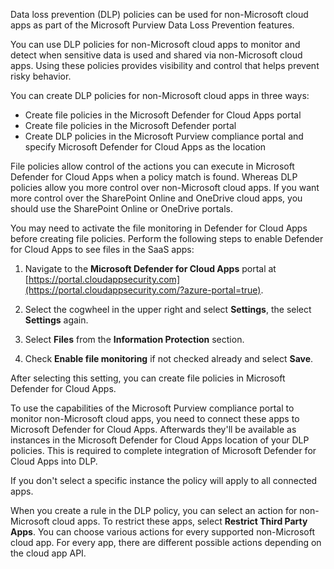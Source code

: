 Data loss prevention (DLP) policies can be used for non-Microsoft cloud apps as part of the Microsoft Purview Data Loss Prevention features.

You can use DLP policies for non-Microsoft cloud apps to monitor and detect when sensitive data is used and shared via non-Microsoft cloud apps. Using these policies provides visibility and control that helps prevent risky behavior.

You can create DLP policies for non-Microsoft cloud apps in three ways:

- Create file policies in the Microsoft Defender for Cloud Apps portal
- Create file policies in the Microsoft Defender portal
- Create DLP policies in the Microsoft Purview compliance portal and specify Microsoft Defender for Cloud Apps as the location

File policies allow control of the actions you can execute in Microsoft Defender for Cloud Apps when a policy match is found. Whereas DLP policies allow you more control over non-Microsoft cloud apps. If you want more control over the SharePoint Online and OneDrive cloud apps, you should use the SharePoint Online or OneDrive portals.

You may need to activate the file monitoring in Defender for Cloud Apps before creating file policies. Perform the following steps to enable Defender for Cloud Apps to see files in the SaaS apps:

1. Navigate to the **Microsoft Defender for Cloud Apps** portal at [https://portal.cloudappsecurity.com](https://portal.cloudappsecurity.com/?azure-portal=true).

1. Select the cogwheel in the upper right and select **Settings**, the select **Settings** again.

1. Select **Files** from the **Information Protection** section.

1. Check **Enable file monitoring** if not checked already and select **Save**.

After selecting this setting, you can create file policies in Microsoft Defender for Cloud Apps.

To use the capabilities of the Microsoft Purview compliance portal to monitor non-Microsoft cloud apps, you need to connect these apps to Microsoft Defender for Cloud Apps. Afterwards they'll be available as instances in the Microsoft Defender for Cloud Apps location of your DLP policies. This is required to complete integration of Microsoft Defender for Cloud Apps into DLP.

If you don't select a specific instance the policy will apply to all connected apps.

When you create a rule in the DLP policy, you can select an action for non-Microsoft cloud apps. To restrict these apps, select **Restrict Third Party Apps**. You can choose various actions for every supported non-Microsoft cloud app. For every app, there are different possible actions depending on the cloud app API.

